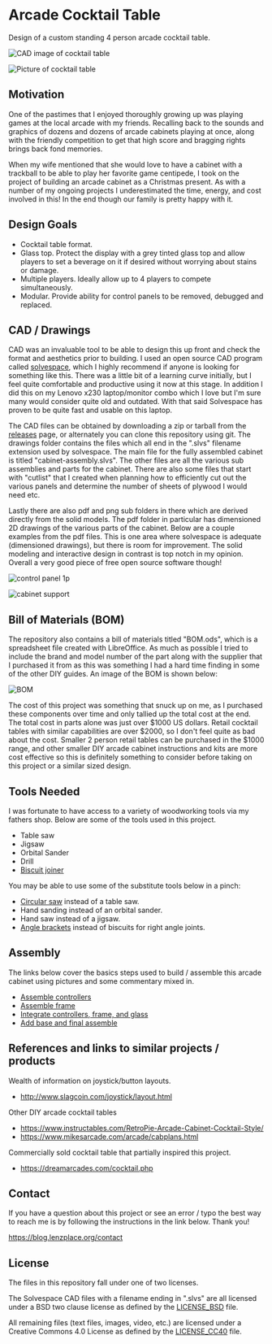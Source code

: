 # Arcade Cocktail Table

Design of a custom standing 4 person arcade cocktail table.

![CAD image of cocktail table](drawings/png/arcade-cabinet-iso.png)

![Picture of cocktail table](media/completed/arcade-cab-right.jpg)

## Motivation

One of the pastimes that I enjoyed thoroughly growing up was playing games at
the local arcade with my friends.  Recalling back to the sounds and graphics of
dozens and dozens of arcade cabinets playing at once, along with the friendly
competition to get that high score and bragging rights brings back fond
memories.

When my wife mentioned that she would love to have a cabinet with a trackball
to be able to play her favorite game centipede, I took on the project of
building an arcade cabinet as a Christmas present.  As with a number of my
ongoing projects I underestimated the time, energy, and cost involved in this!
In the end though our family is pretty happy with it.

## Design Goals

* Cocktail table format.
* Glass top.  Protect the display with a grey tinted glass top and allow
  players to set a beverage on it if desired without worrying about stains or
  damage.
* Multiple players.  Ideally allow up to 4 players to compete simultaneously.
* Modular.  Provide ability for control panels to be removed, debugged and
  replaced.

## CAD / Drawings

CAD was an invaluable tool to be able to design this up front and check the
format and aesthetics prior to building.  I used an open source CAD program
called [solvespace](https://solvespace.com), which I highly recommend if anyone
is looking for something like this.  There was a little bit of a learning curve
initially, but I feel quite comfortable and productive using it now at this
stage.  In addition I did this on my Lenovo x230 laptop/monitor combo which I
love but I'm sure many would consider quite old and outdated.  With that said
Solvespace has proven to be quite fast and usable on this laptop.

The CAD files can be obtained by downloading a zip or tarball from the
[releases](https://git.lenzplace.org/lenzj/arcade-cocktail-table/releases)
page, or alternately you can clone this repository using git.  The drawings
folder contains the files which all end in the ".slvs" filename extension used
by solvespace.  The main file for the fully assembled cabinet is titled
"cabinet-assembly.slvs".  The other files are all the various sub assemblies
and parts for the cabinet.  There are also some files that start with "cutlist"
that I created when planning how to efficiently cut out the various panels and
determine the number of sheets of plywood I would need etc.

Lastly there are also pdf and png sub folders in there which are derived
directly from the solid models.  The pdf folder in particular has dimensioned
2D drawings of the various parts of the cabinet.  Below are a couple examples
from the pdf files.  This is one area where solvespace is adequate (dimensioned
drawings), but there is room for improvement.  The solid modeling and
interactive design in contrast is top notch in my opinion.  Overall a very good
piece of free open source software though!

![control panel 1p](drawings/png/control-panel-1p-top.png)

![cabinet support](drawings/png/cabinet-top-support-2p.png)

## Bill of Materials (BOM)

The repository also contains a bill of materials titled "BOM.ods", which is a
spreadsheet file created with LibreOffice.  As much as possible I tried to
include the brand and model number of the part along with the supplier that I
purchased it from as this was something I had a hard time finding in some of
the other DIY guides.  An image of the BOM is shown below:

![BOM](media/BOM.png)

The cost of this project was something that snuck up on me, as I purchased
these components over time and only tallied up the total cost at the end.  The
total cost in parts alone was just over $1000 US dollars.  Retail cocktail
tables with similar capabilities are over $2000, so I don't feel quite as bad
about the cost.  Smaller 2 person retail tables can be purchased in the $1000
range, and other smaller DIY arcade cabinet instructions and kits are more cost
effective so this is definitely something to consider before taking on this
project or a similar sized design.

## Tools Needed

I was fortunate to have access to a variety of woodworking tools via my fathers
shop.  Below are some of the tools used in this project.

* Table saw
* Jigsaw
* Orbital Sander
* Drill
* [Biscuit joiner](https://en.wikipedia.org/wiki/Biscuit_joiner)

You may be able to use some of the substitute tools below in a pinch:

* [Circular saw](https://en.wikipedia.org/wiki/Circular_saw) instead of a table
  saw.
* Hand sanding instead of an orbital sander.
* Hand saw instead of a jigsaw.
* [Angle brackets](https://en.wikipedia.org/wiki/Angle_bracket_%28fastener%29)
  instead of biscuits for right angle joints.

## Assembly

The links below cover the basics steps used to build / assemble this arcade
cabinet using pictures and some commentary mixed in.

* [Assemble controllers](assemble-controllers.md)
* [Assemble frame](assemble-frame.md)
* [Integrate controllers, frame, and glass](assemble-system.md)
* [Add base and final assemble](assemble-final.md)

## References and links to similar projects / products

Wealth of information on joystick/button layouts.
* <http://www.slagcoin.com/joystick/layout.html>

Other DIY arcade cocktail tables
* <https://www.instructables.com/RetroPie-Arcade-Cabinet-Cocktail-Style/>
* <https://www.mikesarcade.com/arcade/cabplans.html>

Commercially sold cocktail table that partially inspired this project.
* <https://dreamarcades.com/cocktail.php>

## Contact

If you have a question about this project or see an error / typo the best way
to reach me is by following the instructions in the link below.  Thank you!

<https://blog.lenzplace.org/contact>

## License

The files in this repository fall under one of two licenses.

The Solvespace CAD files with a filename ending in ".slvs" are all licensed
under a BSD two clause license as defined by the [LICENSE_BSD](LICENSE_BSD)
file.

All remaining files (text files, images, video, etc.) are licensed under a
Creative Commons 4.0 License as defined by the [LICENSE_CC40](LICENSE_CC40)
file.
